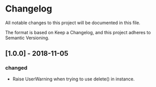 # Changelog

All notable changes to this project will be documented in this file.

The format is based on Keep a Changelog, and this project adheres to Semantic Versioning.

## [1.0.0] - 2018-11-05

### changed

- Raise UserWarning when trying to use delete() in instance.